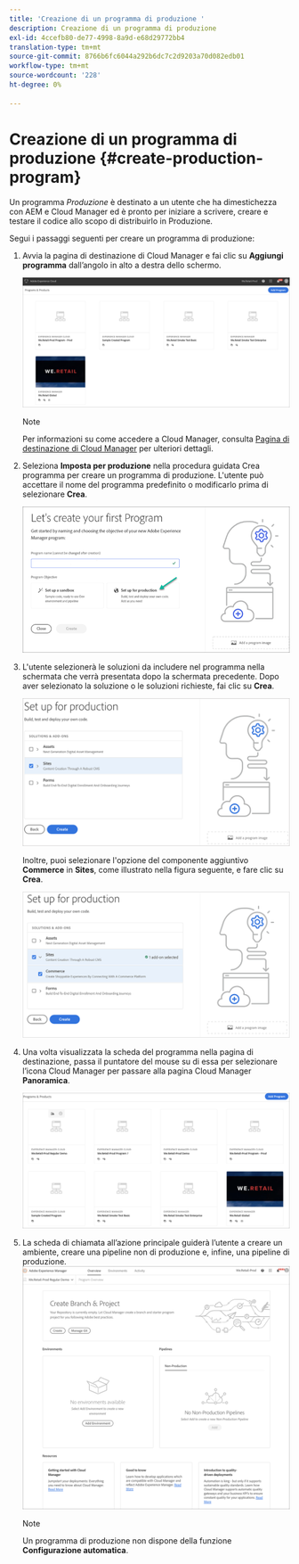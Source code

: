 ```yaml
---
title: 'Creazione di un programma di produzione '
description: Creazione di un programma di produzione
exl-id: 4ccefb80-de77-4998-8a9d-e68d29772bb4
translation-type: tm+mt
source-git-commit: 8766b6fc6044a292b6dc7c2d9203a70d082edb01
workflow-type: tm+mt
source-wordcount: '228'
ht-degree: 0%

---
```


# Creazione di un programma di produzione {#create-production-program}

Un programma *Produzione* è destinato a un utente che ha dimestichezza con AEM e Cloud Manager ed è pronto per iniziare a scrivere, creare e testare il codice allo scopo di distribuirlo in Produzione.

Segui i passaggi seguenti per creare un programma di produzione:

1. Avvia la pagina di destinazione di Cloud Manager e fai clic su **Aggiungi programma** dall’angolo in alto a destra dello schermo.

   ![](assets/first_timelogin1.png)

   >[!NOTE]
   >Per informazioni su come accedere a Cloud Manager, consulta [Pagina di destinazione di Cloud Manager](/help/onboarding/what-is-required/navigate-to-cloud-manager.md) per ulteriori dettagli.

1. Seleziona **Imposta per produzione** nella procedura guidata Crea programma per creare un programma di produzione. L&#39;utente può accettare il nome del programma predefinito o modificarlo prima di selezionare **Crea**.

   ![](assets/create-prod1.png)

1. L&#39;utente selezionerà le soluzioni da includere nel programma nella schermata che verrà presentata dopo la schermata precedente. Dopo aver selezionato la soluzione o le soluzioni richieste, fai clic su **Crea**.


   ![](assets/setup-prod-select.png)

   Inoltre, puoi selezionare l&#39;opzione del componente aggiuntivo **Commerce** in **Sites**, come illustrato nella figura seguente, e fare clic su **Crea**.

   ![](assets/setup-prod-commerce.png)

1. Una volta visualizzata la scheda del programma nella pagina di destinazione, passa il puntatore del mouse su di essa per selezionare l’icona Cloud Manager per passare alla pagina Cloud Manager **Panoramica**.

   ![](assets/set-up-prod4.png)

1. La scheda di chiamata all’azione principale guiderà l’utente a creare un ambiente, creare una pipeline non di produzione e, infine, una pipeline di produzione.
   ![](assets/set-up-prod5.png)


   >[!NOTE]
   >Un programma di produzione non dispone della funzione **Configurazione automatica**.
